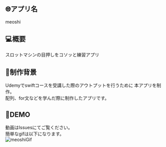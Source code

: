 ## :globe_with_meridians:アプリ名
meoshi

## :computer:概要
スロットマシンの目押しをコソッと練習アプリ

## :speech_balloon:制作背景
Udemyでswiftコースを受講した際のアウトプットを行うために
本アプリを制作。  
配列、for文などを学んだ際に制作したアプリです。

## :eyes:DEMO
動画はIssuesにてご覧ください。<br>
簡単なgifは以下になります。<br>
![meoshiGif](https://user-images.githubusercontent.com/68325610/102857929-b7753280-446c-11eb-9242-1419d74be552.gif)
